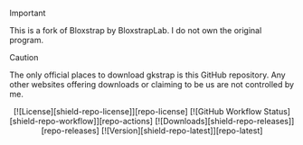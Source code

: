 > [!IMPORTANT]
> This is a fork of Bloxstrap by BloxstrapLab. I do not own the original program.

> [!CAUTION]
> The only official places to download gkstrap is this GitHub repository. Any other websites offering downloads or claiming to be us are not controlled by me.

<div align="center">

[![License][shield-repo-license]][repo-license]
[![GitHub Workflow Status][shield-repo-workflow]][repo-actions]
[![Downloads][shield-repo-releases]][repo-releases]
[![Version][shield-repo-latest]][repo-latest]

</div>
